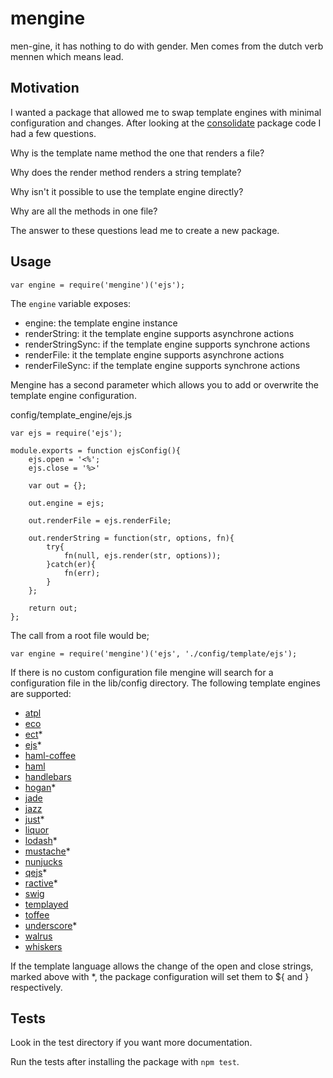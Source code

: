 # mengine

men-gine, it has nothing to do with gender. Men comes from the dutch verb mennen which means lead.

## Motivation

I wanted a package that allowed me to swap template engines with minimal configuration and changes.
After looking at the [consolidate](https://www.npmjs.org/package/consolidate) package code I had a few questions.

Why is the template name method the one that renders a file?

Why does the render method renders a string template?

Why isn't it possible to use the template engine directly?

Why are all the methods in one file?

The answer to these questions lead me to create a new package.

## Usage

    var engine = require('mengine')('ejs');

The `engine` variable exposes:

- engine: the template engine instance
- renderString: it the template engine supports asynchrone actions
- renderStringSync: if the template engine supports synchrone actions
- renderFile: it the template engine supports asynchrone actions
- renderFileSync: if the template engine supports synchrone actions

Mengine has a second parameter which allows you to add or overwrite the template engine configuration.

config/template_engine/ejs.js

    var ejs = require('ejs');

    module.exports = function ejsConfig(){
        ejs.open = '<%';
        ejs.close = '%>'

        var out = {};

        out.engine = ejs;

        out.renderFile = ejs.renderFile;

        out.renderString = function(str, options, fn){
            try{
                fn(null, ejs.render(str, options));
            }catch(er){
                fn(err);
            }
        };

        return out;
    };

The call from a root file would be;

    var engine = require('mengine')('ejs', './config/template/ejs');

If there is no custom configuration file mengine will search for a configuration file in the lib/config directory. The following template engines are supported:

- [atpl](https://github.com/soywiz/atpl.js)
- [eco](https://github.com/sstephenson/eco)
- [ect](https://github.com/baryshev/ect)*
- [ejs](https://github.com/tj/ejs)*
- [haml-coffee](https://github.com/netzpirat/haml-coffee/)
- [haml](https://github.com/tj/haml.js)
- [handlebars](https://github.com/wycats/handlebars.js/)
- [hogan](https://github.com/twitter/hogan.js)*
- [jade](https://github.com/jadejs/jade)
- [jazz](https://github.com/shinetech/jazz)
- [just](https://github.com/baryshev/just)*
- [liquor](https://github.com/chjj/liquor)
- [lodash](https://github.com/lodash/lodash)*
- [mustache](https://github.com/janl/mustache.js)*
- [nunjucks](https://github.com/mozilla/nunjucks)
- [qejs](https://github.com/jepso/QEJS)*
- [ractive](https://github.com/ractivejs/ractive)*
- [swig](https://github.com/paularmstrong/swig)
- [templayed](https://github.com/archan937/templayed.js/)
- [toffee](https://github.com/malgorithms/toffee)
- [underscore](https://github.com/jashkenas/underscore)*
- [walrus](https://github.com/jeremyruppel/walrus)
- [whiskers](https://github.com/gsf/whiskers.js)

If the template language allows the change of the open and close strings, marked above with *, the package configuration will set them to ${ and } respectively.

## Tests

Look in the test directory if you want more documentation.

Run the tests after installing the package with `npm test`.